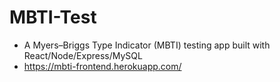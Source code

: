 # MBTI-Test
* A Myers–Briggs Type Indicator (MBTI) testing app built with React/Node/Express/MySQL
* https://mbti-frontend.herokuapp.com/


